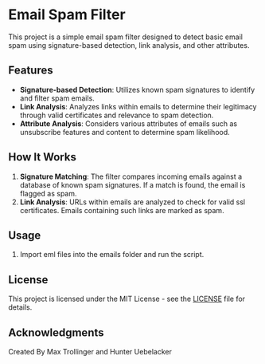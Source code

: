 # Email Spam Filter

This project is a simple email spam filter designed to detect basic email spam using signature-based detection, link analysis, and other attributes.

## Features

- **Signature-based Detection**: Utilizes known spam signatures to identify and filter spam emails.
- **Link Analysis**: Analyzes links within emails to determine their legitimacy through valid certificates and relevance to spam detection.
- **Attribute Analysis**: Considers various attributes of emails such as unsubscribe features and content to determine spam likelihood.

## How It Works

1. **Signature Matching**: The filter compares incoming emails against a database of known spam signatures. If a match is found, the email is flagged as spam.
2. **Link Analysis**: URLs within emails are analyzed to check for valid ssl certificates. Emails containing such links are marked as spam.

## Usage

1. Import eml files into the emails folder and run the script.

## License

This project is licensed under the MIT License - see the [LICENSE](LICENSE) file for details.

## Acknowledgments

Created By Max Trollinger and Hunter Uebelacker
